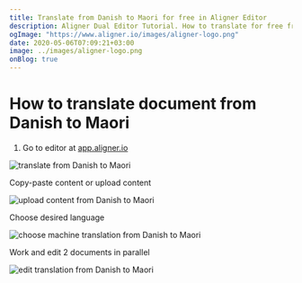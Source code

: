 ```yaml
---
title: Translate from Danish to Maori for free in Aligner Editor
description: Aligner Dual Editor Tutorial. How to translate for free from Danish to Maori. Aligner is multilingual document management platform. 
ogImage: "https://www.aligner.io/images/aligner-logo.png"
date: 2020-05-06T07:09:21+03:00
image: ../images/aligner-logo.png
onBlog: true
---
```


# How to translate document from Danish to Maori

1. Go to editor at [app.aligner.io](https://app.aligner.io "Aligner App web page")

![translate from Danish to Maori](../aligner-blank-editor.png "translate from Danish to Maori")

Copy-paste content or upload content

![upload content from Danish to Maori](../aligner-uploaded-document.png "upload content from Danish to Maori")

Choose desired language

![choose machine translation from Danish to Maori](../aligner-language-dropdown.png "choose machine translation from Danish to Maori")

Work and edit 2 documents in parallel

![edit translation from Danish to Maori](../aligner-double-sitded-editor.png "edit translation from Danish to Maori")

